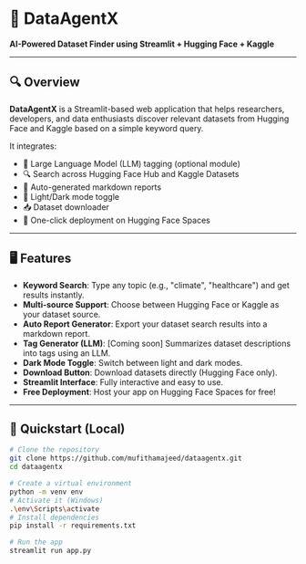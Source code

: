 # 🧠 DataAgentX

**AI-Powered Dataset Finder using Streamlit + Hugging Face + Kaggle**

---

## 🔍 Overview

**DataAgentX** is a Streamlit-based web application that helps researchers, developers, and data enthusiasts discover relevant datasets from Hugging Face and Kaggle based on a simple keyword query.

It integrates:
- 🧠 Large Language Model (LLM) tagging (optional module)
- 🔍 Search across Hugging Face Hub and Kaggle Datasets
- 📄 Auto-generated markdown reports
- 🌙 Light/Dark mode toggle
- 📥 Dataset downloader
- 🚀 One-click deployment on Hugging Face Spaces

---

## 🖥️ Features

- **Keyword Search**: Type any topic (e.g., "climate", "healthcare") and get results instantly.
- **Multi-source Support**: Choose between Hugging Face or Kaggle as your dataset source.
- **Auto Report Generator**: Export your dataset search results into a markdown report.
- **Tag Generator (LLM)**: [Coming soon] Summarizes dataset descriptions into tags using an LLM.
- **Dark Mode Toggle**: Switch between light and dark modes.
- **Download Button**: Download datasets directly (Hugging Face only).
- **Streamlit Interface**: Fully interactive and easy to use.
- **Free Deployment**: Host your app on Hugging Face Spaces for free!

---

## 🚀 Quickstart (Local)

```bash
# Clone the repository
git clone https://github.com/mufithamajeed/dataagentx.git
cd dataagentx

# Create a virtual environment
python -m venv env
# Activate it (Windows)
.\env\Scripts\activate
# Install dependencies
pip install -r requirements.txt

# Run the app
streamlit run app.py
